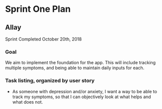 # Sprint One Plan
## Allay
Sprint Completed October 20th, 2018

### Goal
We aim to implement the foundation for the app. This will include tracking multiple symptoms, and being able to maintain daily inputs for each.

### Task listing, organized by user story
* As someone with depression and/or anxiety, I want a way to be able to track my symptoms, so that I can objectively look at what helps and what does not.
  
